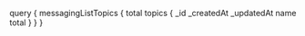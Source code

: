 query {
    messagingListTopics {
        total
        topics {
            _id
            _createdAt
            _updatedAt
            name
            total
        }
    }
}
